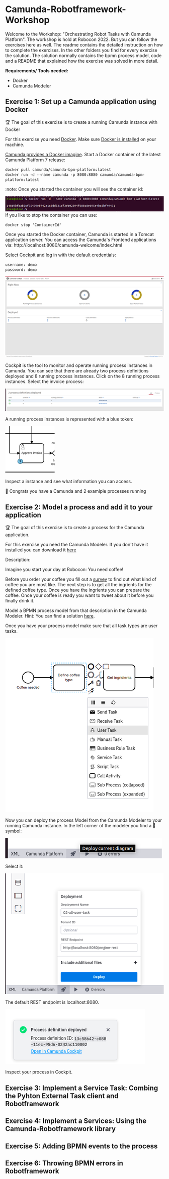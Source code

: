 # Camunda-Robotframework-Workshop

Welcome to the Workshop: "Orchestrating Robot Tasks with Camunda Platform". The workshop is hold at Robocon 2022. But you can follow the exercises here as well. The readme contains the detailed instruction on how to complete the exercises. In the other folders you find for every exercise the solution. The solution normally contains the bpmn process model, code and a README that explained how the exercise was solved in more detail. 

**Requirements/ Tools needed:**

- Docker
- Camunda Modeler

## Exercise 1: Set up a Camunda application using Docker
:trophy: The goal of this exercise is to create a running Camunda instance with Docker

For this exercise you need [Docker](https://www.docker.com/). Make sure [Docker is installed](https://docs.docker.com/get-docker/) on your machine. 

[Camunda provides a Docker imagine](https://github.com/camunda/docker-camunda-bpm-platform#camunda-platform-docker-images). Start a Docker container of the latest Camunda Platform 7 release:

```
docker pull camunda/camunda-bpm-platform:latest
docker run -d --name camunda -p 8080:8080 camunda/camunda-bpm-platform:latest
```

:note: Once you started the container you will see the container id:

![Screenshot Terminal](img/04-Terminal.png)
 If you like to stop the container you can use: 

```
docker stop 'ContainerId'
```

Once you started the Docker container, Camunda is started in a Tomcat application server. You can access the Camunda's Frontend applications via: http://localhost:8080/camunda-welcome/index.html

Select Cockpit and log in with the default credentials: 
```
username: demo
password: demo
```
![Screenshot Cockpit](img/01-Cockpit.png)

Cockpit is the tool to monitor and operate running process instances in Camunda. You can see that there are already two process definitions deployed and 8 running process instances. Click on the 8 running process instances. Select the invoice process: 

![Screenshot Process definitions](img/02-Process-Definitions.png)

A running process instances is represented with a blue token: 

![Running instance](img/03-Running-Process-Instance.png)

Inspect a instance and see what information you can access. 

:tada: Congrats you have a Camunda and 2 examIple processes running


## Exercise 2: Model a process and add it to your application

:trophy: The goal of this exercise is to create a process for the Camunda application. 

For this exercise you need the Camunda Modeler. If you don't have it installed you can download it [here](https://camunda.com/download/modeler/)

Description: 

Imagine you start your day at Robocon: You need coffee! 

Before you order your coffee you fill out a [survey](https://www.buzzfeed.com/rileyroach/which-coffee-are-you-572dyo73ow) to find out what kind of coffee you are most like. The next step is to get all the ingrients for the defined coffee type. Once you have the ingrients you can prepare the coffee. Once your coffee is ready you want to tweet about it before you finally drink it. 

Model a BPMN process model from that description in the Camunda Modeler. Hint: You can find a solution [here](Solutions/02).

Once you have your process model make sure that all task types are user tasks. 

![User Tasks](img/05-UserTasks.png)

Now you can deploy the process Model from the Camunda Modeler to your running Camunda instance. In the left corner of the modeler you find a :rocket: symbol:

![Deploy from Modeler Step 1](img/06-Deploy-Button.png)

Select it: 

![Deploy from Modeler Step 2](img/07.Deploy.png)

The default REST endpoint is localhost:8080.

![Sucessfull deployed](img/08-Deploy-successful.png)

Inspect your process in Cockpit. 



## Exercise 3: Implement a Service Task: Combing the Pyhton External Task client and Robotframework

## Exercise 4: Implement a Services: Using the Camunda-Robotframework library

## Exercise 5: Adding BPMN events to the process

## Exercise 6: Throwing BPMN errors in Robotframework
